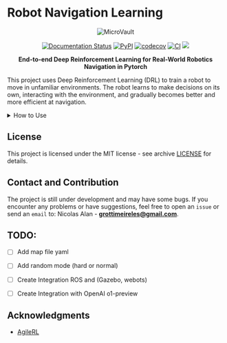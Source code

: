 # Robot Navigation Learning

<div align="center">
     <img src="https://raw.githubusercontent.com/microvault/rnl/main/docs/_static/img.png" alt="MicroVault">
</div>

<p align="center">
  <a href='https://microvault.readthedocs.io/en/latest/?badge=latest'><img src='https://readthedocs.org/projects/microvault/badge/?version=latest' alt='Documentation Status' /></a>
  <a href="https://pypi.org/project/rnl/"><img alt="PyPI" src="https://img.shields.io/pypi/v/rnl"></a>
  <a href="https://codecov.io/gh/microvault/microvault"><img alt="codecov" src="https://codecov.io/gh/microvault/microvault/graph/badge.svg?token=WRTOBP06AW"></a>
  <a href="https://github.com/microvault/microvault/actions/workflows/main.yaml"><img alt="CI" src="https://github.com/microvault/microvault/actions/workflows/main.yaml/badge.svg"></a>
<a href="https://codeclimate.com/github/microvault/microvault/maintainability"><img src="https://api.codeclimate.com/v1/badges/f121e3b57214eac38280/maintainability" /></a>

</p>

<div align="center">

**End-to-end Deep Reinforcement Learning for Real-World Robotics Navigation in Pytorch**

</div>

This project uses Deep Reinforcement Learning (DRL) to train a robot to move in unfamiliar environments. The robot learns to make decisions on its own, interacting with the environment, and gradually becomes better and more efficient at navigation.

<details>
  <summary>How to Use</summary>

Installation and usage mode.

* **Install with pip**:
```bash
pip install rnl
```

*	**Use** `train`:
```python
import numpy as np
import rnl as vault

# 1.step -> config robot
param_robot = vault.robot(
    base_radius=0.033,  # (m)
    vel_linear=[0.0, 2.0],  # [min, max]
    val_angular=[1.0, 2.0],  # [min, max]
    wheel_distance=0.16,  # (cm)
    weight=1.0,  # robot (kg)
    threshold=0.01,  # distance for obstacle avoidance (cm)
)

# 2.step -> config sensors [for now only lidar sensor!!]
param_sensor = vault.sensor(
    fov=4 * np.pi,
    num_rays=20,
    min_range=0.0,
    max_range=6.0,
)

# 3.step -> config env
param_env = vault.make(
    map_file="None", # map file yaml (Coming soon)
    random_mode="normal",  # hard or normal (Coming soon)
    timestep=1000,  # max timestep
    grid_dimension=5,  # size grid
    friction=0.4,  # grid friction
    porcentage_obstacles=0.1
)

# 4.step -> config train robot
model = vault.Trainer(
    param_robot, param_sensor, param_env, pretrained_model=False
)

# 5.step -> train robot
model.learn(
    batch_size=64,
    lr=0.0001,
    seed=1,
    num_envs=2,
    device="cpu",
    target_score=200,
    checkpoint=100,
    checkpoint_path="checkpoints",
    hidden_size=[800, 600],
)

```

*	**Use** `inference`:
```python
import numpy as np
import rnl as vault

# 1.step -> config robot
param_robot = vault.robot(
    base_radius=0.033,  # (m)
    vel_linear=[0.0, 2.0],  # [min, max]
    val_angular=[1.0, 2.0],  # [min, max]
    wheel_distance=0.16,  # (cm)
    weight=1.0,  # robot (kg)
    threshold=0.01,  # distance for obstacle avoidance (cm)
)

# 2.step -> config sensors [for now only lidar sensor!!]
param_sensor = vault.sensor(
    fov=4 * np.pi,
    num_rays=20,
    min_range=0.0,
    max_range=6.0,
)

# 3.step -> config env
param_env = vault.make(
    map_file="None", # map file yaml (Coming soon)
    random_mode="normal",  # hard or normal (Coming soon)
    timestep=1000,  # max timestep
    grid_dimension=5,  # size grid
    friction=0.4,  # grid friction
    porcentage_obstacles=0.1
)

# 4.step -> config render
param_render = vault.render(fps=100, controller=True, rgb_array=True)


# 5.step -> config train robot
model = vault.Trainer(
    param_robot, param_sensor, param_env, pretrained_model=False
)

# 6.step -> run robot
model.run()
```

* **Use** `demo`:
```bash
python train.py
```
</details>

## License
This project is licensed under the MIT license - see archive [LICENSE](https://github.com/microvault/rnl/blob/main/LICENSE) for details.

## Contact and Contribution
The project is still under development and may have some bugs. If you encounter any problems or have suggestions, feel free to open an `issue` or send an `email` to:
Nicolas Alan - **grottimeireles@gmail.com**.


## TODO:
- [ ] Add map file yaml
- [ ] Add random mode (hard or normal)
- [ ] Create Integration ROS and (Gazebo, webots)
- [ ] Create Integration with OpenAI o1-preview


## Acknowledgments
* [AgileRL](https://github.com/AgileRL/AgileRL)
